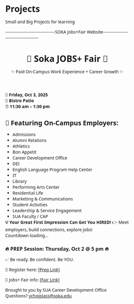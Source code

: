 # Projects
Small and Big Projects for learning

------------------------------------SOKA Jobs+Fair Website------------------------------------------ 
<!DOCTYPE html>
<html lang="en">
<head>
  <meta charset="UTF-8" />
  <meta name="viewport" content="width=device-width, initial-scale=1.0" />
  <title>Soka JOBS+ Fair</title>
<style>
/*General Rest */
  * {
    margin: 0;
    padding: 0;
    box-sizing: border-box;
    font-family: 'Segoe UI', Tahoma, Geneva, Verdana, sans-serif;
  }
  
  body {
    background: linear-gradient(135deg, #004aad, #00bfff);
    color: #fff;
    line-height: 1.6;
    overflow-x: hidden;
  }
  
  header {
    text-align: center;
    padding: 2rem;
    background: #003580; 
    box-shadow: 0 4px 10px rgba(0,0,0,0.3)
  }
  
  header h1{
      font-size: 2.8rem;
      color: #ffdd00;
      text-transform: uppercase;
      letter-spacing: 3px;
      animation: glow 2s infinite alternate;
  }
  
  @keyframes glow {
      from { text-shadow: 0 0 5px #fff, 0 0 10px #ffdd00; }
      to { text-shadow: 0 0 20px #fff, 0 0 30px #ffdd00; }
  }
  
  header p {
      margin-top: 0.5rem;
      font-size: 1.2rem;
  }
  
  .event-info {
      display: flex; 
      justify-content: space-around;
      padding: 2rem 1rem;
      backgroud: #0057b7;
      flex-wrap: warp;
  }
  .event-info {
      margin: 1rem;
      font-size: 1.2rem;
  }
  
  .employers {
      padding: 2rem;
      background: #ffff:
      color: #333;
      text-align: center;
  }
  
  .employers h2 {
      font-size: 2rem;
      margin-bottom: 1.5rem;
      color: #004aad;
  }
  
  employers ul {
      list-style: none;
      display: grid;
      grid-template-columns: repeat(auto-fit, minmax(200px, 1fr));
      gap: 1rem;
  }
  
  employers li {
      background: #f5f5f5; 
      padding: 1rem;
      border-radius: 10px;
      transition: transform 0.3, background 0.3;
  }
  
  .employers li:hover {
      transform: scale(1.05);
      background: #ffdd00;
      color: #000;
  }
  
  .cta {
      padding: 2rem;
      background: #ffdd00;
      color: #000;
      text-align: center;
      font-size: 1.3rem;
  }
  
  .cta strong {
      display: block;
      font-size: 1.6rem;
      margin-bottom: 1rem;
  }
  
  .prep {
      background: #fb7b25;
      padding: 2rem;
      text-align: center;
  }
  
  .prep h3 {
      color: #ffdd00;
      margin-bottom: 1rem;
  }
  
  .prep p {
      margin: 0.5 rem 0;
  }
  
  footer {
      padding: 1.5rem;
      text-align: center;
      background: #2a4876;
      font-size: 0.9rem;
  }
  
  footer a {
      color: #ffdd00;
      text-decoration: none;
      transition: color 0.3s;
  }
  
  footer a:hover {
      color: #fff;
  }
  
  /*Countdown Styling*/
  #countdown {
    font-size: 1.5rem;
    font-weight: bold;
    margin-top: 1rem;
    color: #ffffff;
  }
</style>
</head>
<body>
  <header>
    <h1> 🚀 Soka JOBS+ Fair 🚀 </h1>
    <p>✨ Paid On-Campus Work Experience + Career Growth ✨</p>
  </header>
  
  <section>
    <div>📅 <strong>Friday, Oct 3, 2025</strong></div>
    <div>📍 <strong>Bistro Patio</strong></div>
    <div>⏰ <strong>11:30 am – 1:30 pm</strong></div>
  </section>

  <section class="employers">
    <h2>👀 Featuring On-Campus Employers:</h2>
    <ul>
      <li>Admissions</li>
      <li>Alumni Relations</li>
      <li>Athletics</li>
      <li>Bon Appetit</li>
      <li>Career Development Office</li>
      <li>DEI</li>
      <li>English Language Program Help Center</li>
      <li>IT</li>
      <li>Library</li>
      <li>Performing Arts Center</li>
      <li>Residential Life</li>
      <li>Marketing & Communications</li>
      <li>Student Activities</li>
      <li>Leadership & Service Engagement</li>
      <li>SUA Faculty / CAP</li>
    </ul>
  </section>

<section class="cta">
  <strong>💡 Your Great First Impression Can Get You HIRED!</strong>
  👉 Meet employers, build connections, explore jobs!
  <div id="countdown">Countdown loading...</div> 
</section>

<section>
  <h3>🔥 PREP Session: Thursday, Oct 2 @ 5 pm 🔥</h3>
  <p>✅ Be ready. Be confident. Be YOU.</p>
    <p>📩 Register here: <a href="https://sokannect.soka.edu/web/rsvp_boot?id=378575" target="_blank">[Prep Link]</a></p>
    <p>📩 Jobs+ Fair info: <a href="https://sokannect.soka.edu/cdo/rsvp_boot?id=378567" target="_blank">[Fair Link]</a></p>
</section>

<footer>
  Brought to you by SUA Career Development Office <br />
  Questions? <a href="mailto:ychoiplass@soka.edu">ychoiplass@soka.edu</a>
</footer>
  
</body>









































































































































































